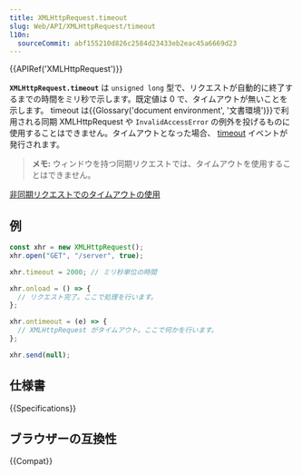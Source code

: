 ```yaml
---
title: XMLHttpRequest.timeout
slug: Web/API/XMLHttpRequest/timeout
l10n:
  sourceCommit: abf155210d826c2584d23433eb2eac45a6669d23
---
```


{{APIRef('XMLHttpRequest')}}

**`XMLHttpRequest.timeout`** は `unsigned long` 型で、リクエストが自動的に終了するまでの時間をミリ秒で示します。既定値は 0 で、タイムアウトが無いことを示します。 timeout は{{Glossary('document environment', '文書環境')}}で利用される同期 XMLHttpRequest や `InvalidAccessError` の例外を投げるものに使用することはできません。タイムアウトとなった場合、 [timeout](/ja/docs/Web/API/XMLHttpRequest/timeout_event) イベントが発行されます。

> **メモ:** ウィンドウを持つ同期リクエストでは、タイムアウトを使用することはできません。

[非同期リクエストでのタイムアウトの使用](/ja/docs/Web/API/XMLHttpRequest/Synchronous_and_Asynchronous_Requests#example_using_a_timeout)

## 例

```js
const xhr = new XMLHttpRequest();
xhr.open("GET", "/server", true);

xhr.timeout = 2000; // ミリ秒単位の時間

xhr.onload = () => {
  // リクエスト完了。ここで処理を行います。
};

xhr.ontimeout = (e) => {
  // XMLHttpRequest がタイムアウト。ここで何かを行います。
};

xhr.send(null);
```

## 仕様書

{{Specifications}}

## ブラウザーの互換性

{{Compat}}
